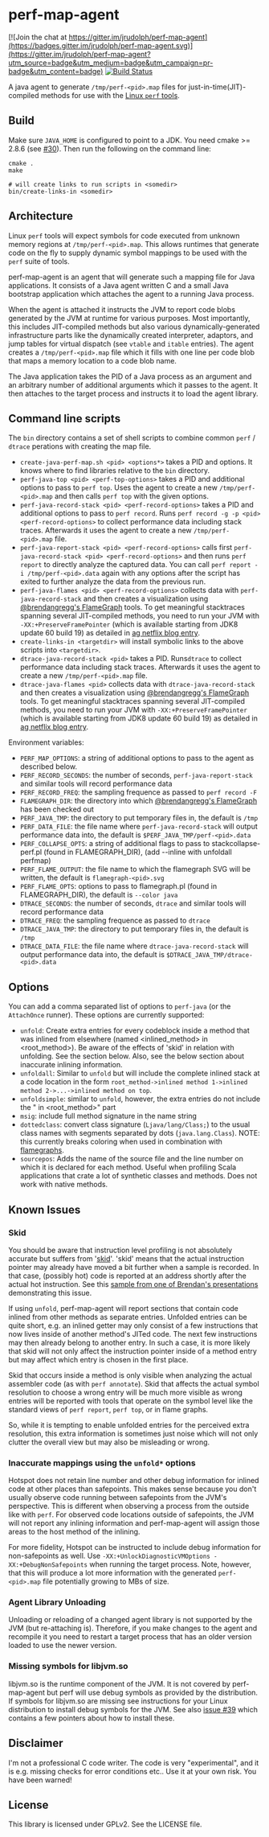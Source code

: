 # perf-map-agent

[![Join the chat at https://gitter.im/jrudolph/perf-map-agent](https://badges.gitter.im/jrudolph/perf-map-agent.svg)](https://gitter.im/jrudolph/perf-map-agent?utm_source=badge&utm_medium=badge&utm_campaign=pr-badge&utm_content=badge)
[![Build Status](https://travis-ci.org/jvm-profiling-tools/perf-map-agent.svg?branch=master)](https://travis-ci.org/jvm-profiling-tools/perf-map-agent)

A java agent to generate `/tmp/perf-<pid>.map` files for just-in-time(JIT)-compiled methods for use with the [Linux `perf` tools](https://perf.wiki.kernel.org/index.php/Main_Page).

## Build

Make sure `JAVA_HOME` is configured to point to a JDK. You need cmake >= 2.8.6 (see [#30](https://github.com/jrudolph/perf-map-agent/issues/30)). Then run the following on the command line:

    cmake .
    make

    # will create links to run scripts in <somedir>
    bin/create-links-in <somedir>

## Architecture

Linux `perf` tools will expect symbols for code executed from unknown memory regions at `/tmp/perf-<pid>.map`. This allows runtimes that
generate code on the fly to supply dynamic symbol mappings to be used with the `perf` suite of tools.

perf-map-agent is an agent that will generate such a mapping file for Java applications. It consists of a Java agent written C and a small
Java bootstrap application which attaches the agent to a running Java process.

When the agent is attached it instructs the JVM to report code blobs generated by the JVM at runtime for various purposes. Most importantly,
this includes JIT-compiled methods but also various dynamically-generated infrastructure parts like the dynamically created interpreter, 
adaptors, and jump tables for virtual dispatch (see `vtable` and `itable` entries). The agent creates a `/tmp/perf-<pid>.map` file which
it fills with one line per code blob that maps a memory location to a code blob name.

The Java application takes the PID of a Java process as an argument and an arbitrary number of additional arguments which it passes to the agent.
It then attaches to the target process and instructs it to load the agent library.

## Command line scripts

The `bin` directory contains a set of shell scripts to combine common `perf` / `dtrace` perations with creating the map file.

 - `create-java-perf-map.sh <pid> <options*>` takes a PID and options. It knows where to find libraries relative to the `bin` directory.
 - `perf-java-top <pid> <perf-top-options>` takes a PID and additional options to pass to `perf top`. Uses the agent to create a new
    `/tmp/perf-<pid>.map` and then calls `perf top` with the given options.
 - `perf-java-record-stack <pid> <perf-record-options>` takes a PID and additional options to pass to `perf record`. Runs
   `perf record -g -p <pid> <perf-record-options>` to collect performance data including stack traces. Afterwards it uses the agent to create a
   new `/tmp/perf-<pid>.map` file.
 - `perf-java-report-stack <pid> <perf-record-options>` calls first `perf-java-record-stack <pid> <perf-record-options>` and then runs
   `perf report` to directly analyze the captured data. You can call `perf report -i /tmp/perf-<pid>.data` again with any options after the
   script has exited to further analyze the data from the previous run.
 - `perf-java-flames <pid> <perf-record-options>` collects data with `perf-java-record-stack` and then creates a visualization
   using [@brendangregg's FlameGraph](https://github.com/brendangregg/FlameGraph) tools. To get meaningful stacktraces spanning several JIT-compiled methods,
   you need to run your JVM with `-XX:+PreserveFramePointer` (which is available starting from JDK8 update 60 build 19) as detailed
   in [ag netflix blog entry](http://techblog.netflix.com/2015/07/java-in-flames.html).
 - `create-links-in <targetdir>` will install symbolic links to the above scripts into `<targetdir>`.
 - `dtrace-java-record-stack <pid>` takes a PID. Runs`dtrace` to collect performance data including stack traces. Afterwards it uses the agent to create a
   new `/tmp/perf-<pid>.map` file.
 - `dtrace-java-flames <pid>` collects data with `dtrace-java-record-stack` and then creates a visualization
   using [@brendangregg's FlameGraph](https://github.com/brendangregg/FlameGraph) tools. To get meaningful stacktraces spanning several JIT-compiled methods,
   you need to run your JVM with `-XX:+PreserveFramePointer` (which is available starting from JDK8 update 60 build 19) as detailed
   in [ag netflix blog entry](http://techblog.netflix.com/2015/07/java-in-flames.html).

Environment variables:

 - `PERF_MAP_OPTIONS`: a string of additional options to pass to the agent as described below.
 - `PERF_RECORD_SECONDS`: the number of seconds, `perf-java-report-stack` and similar tools will record performance data
 - `PERF_RECORD_FREQ`: the sampling frequence as passed to `perf record -F`
 - `FLAMEGRAPH_DIR`: the directory into which [@brendangregg's FlameGraph](https://github.com/brendangregg/FlameGraph) has been checked out
 - `PERF_JAVA_TMP`: the directory to put temporary files in, the default is `/tmp`
 - `PERF_DATA_FILE`: the file name where `perf-java-record-stack` will output performance data into, the default is `$PERF_JAVA_TMP/perf-<pid>.data`
 - `PERF_COLLAPSE_OPTS`: a string of additional flags to pass to stackcollapse-perf.pl (found in FLAMEGRAPH_DIR), (add --inline with unfoldall perfmap) 
 - `PERF_FLAME_OUTPUT`: the file name to which the flamegraph SVG will be written, the default is `flamegraph-<pid>.svg`
 - `PERF_FLAME_OPTS`: options to pass to flamegraph.pl (found in FLAMEGRAPH_DIR), the default is  `--color java`
 - `DTRACE_SECONDS`: the number of seconds, `dtrace` and similar tools will record performance data
 - `DTRACE_FREQ`: the sampling frequence as passed to `dtrace`
 - `DTRACE_JAVA_TMP`: the directory to put temporary files in, the default is `/tmp`
 - `DTRACE_DATA_FILE`: the file name where `dtrace-java-record-stack` will output performance data into, the default is `$DTRACE_JAVA_TMP/dtrace-<pid>.data`

## Options

You can add a comma separated list of options to `perf-java` (or the `AttachOnce` runner). These options are currently supported:

 - `unfold`: Create extra entries for every codeblock inside a method that was inlined from elsewhere
    (named &lt;inlined_method&gt; in &lt;root_method&gt;). Be aware of the effects of 'skid' in relation with unfolding.
    See the section below. Also, see the below section about inaccurate inlining information.
 - `unfoldall`: Similar to `unfold` but will include the complete inlined stack at a code location in the form
    `root_method->inlined method 1->inlined method 2->...->inlined method on top`.
 - `unfoldsimple`: similar to `unfold`, however, the extra entries do not include the " in &lt;root_method&gt;" part
 - `msig`: include full method signature in the name string
 - `dottedclass`: convert class signature (`Ljava/lang/Class;`) to the usual class names with segments separated by dots
   (`java.lang.Class`). NOTE: this currently breaks coloring when used in combination with [flamegraphs](https://github.com/brendangregg/FlameGraph).
 - `sourcepos`: Adds the name of the source file and the line number on which it is declared for each method. Useful
   when profiling Scala applications that crate a lot of synthetic classes and methods. Does not work with native methods.

## Known Issues

### Skid

You should be aware that instruction level profiling is not absolutely accurate but suffers from
'[skid](http://www.spinics.net/lists/linux-perf-users/msg02157.html)'. 'skid' means that the actual instruction
pointer may already have moved a bit further when a sample is recorded. In that case, (possibly hot) code is reported at
an address shortly after the actual hot instruction. See this [sample from one of Brendan's presentations](http://www.slideshare.net/brendangregg/scale2015-linux-perfprofiling/65) demonstrating this issue.

If using `unfold`, perf-map-agent will report sections that contain code inlined from other methods as separate entries.
Unfolded entries can be quite short, e.g. an inlined getter may only consist of a few instructions that now lives inside of another
method's JITed code. The next few instructions may then already belong to another entry. In such a case, it is more likely that skid
will not only affect the instruction pointer inside of a method entry but may affect which entry is chosen in the first place.

Skid that occurs inside a method is only visible when analyzing the actual assembler code (as with `perf annotate`). Skid that
affects the actual symbol resolution to choose a wrong entry will be much more visible as wrong entries will be reported with
tools that operate on the symbol level like the standard views of `perf report`, `perf top`, or in flame graphs.

So, while it is tempting to enable unfolded entries for the perceived extra resolution, this extra information is sometimes just noise
which will not only clutter the overall view but may also be misleading or wrong.

### Inaccurate mappings using the `unfold*` options

Hotspot does not retain line number and other debug information for inlined code at other places than safepoints. This
makes sense because you don't usually observe code running between safepoints from the JVM's perspective. This is different
when observing a process from the outside like with `perf`. For observed code locations outside of safepoints, the JVM will
not report any inlining information and perf-map-agent will assign those areas to the host method of the inlining.

For more fidelity, Hotspot can be instructed to include debug information for non-safepoints as well. Use
`-XX:+UnlockDiagnosticVMOptions -XX:+DebugNonSafepoints` when running the target process. Note, however, that this will
produce a lot more information with the generated `perf-<pid>.map` file potentially growing to MBs of size.

### Agent Library Unloading

Unloading or reloading of a changed agent library is not supported by the JVM (but re-attaching is). Therefore, if you make changes to the
agent and recompile it you need to restart a target process that has an older version loaded to use the newer version.

### Missing symbols for libjvm.so

libjvm.so is the runtime component of the JVM. It is not covered by perf-map-agent but perf will use debug symbols as
provided by the distribution. If symbols for libjvm.so are missing see instructions for your Linux distribution to
install debug symbols for the JVM. See also [issue #39](https://github.com/jrudolph/perf-map-agent/issues/39) which
contains a few pointers about how to install these.

## Disclaimer

I'm not a professional C code writer. The code is very "experimental", and it is e.g. missing checks for error conditions etc.. Use it at your own risk. You have been warned!

## License

This library is licensed under GPLv2. See the LICENSE file.

